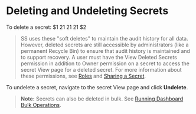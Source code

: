 [title]: # (Deleting and Undeleting Secrets)
[tags]: # (Secret)
[priority]: # (1000)

# Deleting and Undeleting Secrets

To delete a secret:
$1
$2$1
$2$1
$2$1
$2
   > SS uses these "soft deletes" to maintain the audit history for all data. However, deleted secrets are still accessible by administrators (like a permanent Recycle Bin) to ensure that audit history is maintained and to support recovery. A user must have the View Deleted Secrets permission in addition to Owner permission on a secret to access the secret View page for a deleted secret. For more information about these permissions, see [Roles](../../../roles/index.md) and [Sharing a Secret](../sharing-secrets/index.md).

To undelete a secret, navigate to the secret View page and click **Undelete**.

> **Note:** Secrets can also be deleted in bulk. See [Running Dashboard Bulk Operations](../../../application-administration/application-dashboard/index.md#running-dashboard-bulk-operations).
